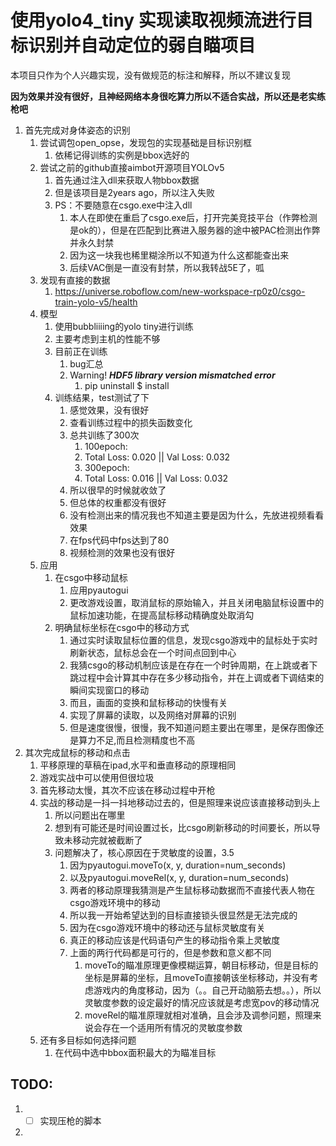 # 使用yolo4_tiny 实现读取视频流进行目标识别并自动定位的弱自瞄项目

本项目只作为个人兴趣实现，没有做规范的标注和解释，所以不建议复现

**因为效果并没有很好，且神经网络本身很吃算力所以不适合实战，所以还是老实练枪吧**

1. 首先完成对身体姿态的识别
   1. 尝试调包open_opse，发现包的实现基础是目标识别框
      1. 依稀记得训练的实例是bbox选好的
   2. 尝试之前的github直接aimbot开源项目YOLOv5
      1. 首先通过注入dll来获取人物bbox数据
      2. 但是该项目是2years ago，所以注入失败
      3. PS：不要随意在csgo.exe中注入dll
         1. 本人在即使在重启了csgo.exe后，打开完美竞技平台（作弊检测是ok的），但是在匹配到比赛进入服务器的途中被PAC检测出作弊并永久封禁
         2. 因为这一块我也稀里糊涂所以不知道为什么这都能查出来
         3. 后续VAC倒是一直没有封禁，所以我转战5E了，呱
   3. 发现有直接的数据
      1. https://universe.roboflow.com/new-workspace-rp0z0/csgo-train-yolo-v5/health
   4. 模型
      1. 使用bubbliiiing的yolo tiny进行训练
      2. 主要考虑到主机的性能不够
      3. 目前正在训练
         1. bug汇总
         2. Warning! ***HDF5 library version mismatched error***
            1. pip uninstall $ install
      4. 训练结果，test测试了下
         1. 感觉效果，没有很好
         2. 查看训练过程中的损失函数变化
         3. 总共训练了300次
            1. 100epoch:
            2. Total Loss: 0.020 || Val Loss: 0.032
            3. 300epoch:
            4. Total Loss: 0.016 || Val Loss: 0.032
         4. 所以很早的时候就收敛了
         5. 但总体的权重都没有很好
         6. 没有检测出来的情况我也不知道主要是因为什么，先放进视频看看效果
         7. 在fps代码中fps达到了80
         8. 视频检测的效果也没有很好
   5. 应用
      1. 在csgo中移动鼠标
         1. 应用pyautogui
         2. 更改游戏设置，取消鼠标的原始输入，并且关闭电脑鼠标设置中的鼠标加速功能，在提高鼠标移动精确度处取消勾
      2. 明确鼠标坐标在csgo中的移动方式
         1. 通过实时读取鼠标位置的信息，发现csgo游戏中的鼠标处于实时刷新状态，鼠标总会在一个时间点回到中心
         2. 我猜csgo的移动机制应该是在存在一个时钟周期，在上跳或者下跳过程中会计算其中存在多少移动指令，并在上调或者下调结束的瞬间实现窗口的移动
         3. 而且，画面的变换和鼠标移动的快慢有关
         4. 实现了屏幕的读取，以及网络对屏幕的识别
         5. 但是速度很慢，很慢，我不知道问题主要出在哪里，是保存图像还是算力不足,而且检测精度也不高
2. 其次完成鼠标的移动和点击
   1. 平移原理的草稿在ipad,水平和垂直移动的原理相同
   2. 游戏实战中可以使用但很垃圾
   3. 首先移动太慢，其次不应该在移动过程中开枪
   4. 实战的移动是一抖一抖地移动过去的，但是照理来说应该直接移动到头上
      1. 所以问题出在哪里
      2. 想到有可能还是时间设置过长，比csgo刷新移动的时间要长，所以导致未移动完就被截断了
      3. 问题解决了，核心原因在于灵敏度的设置，3.5
         1. 因为pyautogui.moveTo(x, y, duration=num_seconds)  
         2. 以及pyautogui.moveRel(x, y, duration=num_seconds)  
         3. 两者的移动原理我猜测是产生鼠标移动数据而不直接代表人物在csgo游戏环境中的移动
         4. 所以我一开始希望达到的目标直接锁头很显然是无法完成的
         5. 因为在csgo游戏环境中的移动还与鼠标灵敏度有关
         6. 真正的移动应该是代码语句产生的移动指令乘上灵敏度
         7. 上面的两行代码都是可行的，但是参数和意义都不同
            1. moveTo的瞄准原理更像模糊运算，朝目标移动，但是目标的坐标是屏幕的坐标，且moveTo直接朝该坐标移动，并没有考虑游戏内的角度移动，因为（。。自己开动脑筋去想。。），所以灵敏度参数的设定最好的情况应该就是考虑宽pov的移动情况
            2. moveRel的瞄准原理就相对准确，且会涉及调参问题，照理来说会存在一个适用所有情况的灵敏度参数
   5. 还有多目标如何选择问题
      1. 在代码中选中bbox面积最大的为瞄准目标

## TODO: 
1. - [ ] 实现压枪的脚本
2. 